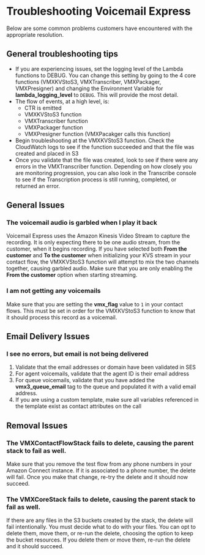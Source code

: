 # Troubleshooting Voicemail Express
Below are some common problems customers have encountered with the appropriate resolution.

## General troubleshooting tips
-  If you are experiencing issues, set the logging level of the Lambda functions to DEBUG. You can change this setting by going to the 4 core functions (VMXKVStoS3, VMXTranscriber, VMXPackager, VMXPresigner) and changing the Environment Variable for **lambda_logging_level** to `DEBUG`. This will provide the most detail.
-  The flow of events, at a high level, is:
    -  CTR is emitted
    -  VMXKVStoS3 function
    -  VMXTranscriber function
    -  VMXPackager function
    -  VMXPresigner function (VMXPacakger calls this function)
-  Begin troubleshooting at the VMXKVStoS3 function. Check the CloudWatch logs to see if the function succeeded and that the file was created and placed in S3
-  Once you validate that the file was created, look to see if there were any errors in the VMXTranscriber function. Depending on how closely you are monitoring progression, you can also look in the Transcribe console to see if the Transcription process is still running, completed, or returned an error.

## General Issues
### The voicemail audio is garbled when I play it back
Voicemail Express uses the Amazon Kinesis Video Stream to capture the recording. It is only expecting there to be one audio stream, from the customer, when it begins recording. If you have selected both **From the customer** and **To the customer** when initializing your KVS stream in your contact flow, the VMXKVStoS3 function will attempt to mix the two channels together, causing garbled audio. Make sure that you are only enabling the **From the customer** option when starting streaming.

### I am not getting any voicemails
Make sure that you are setting the **vmx_flag** value to `1` in your contact flows. This must be set in order for the VMXKVStoS3 function to know that it should process this record as a voicemail.

## Email Delivery Issues
### I see no errors, but email is not being delivered
1.  Validate that the email addresses or domain have been validated in SES
2.  For agent voicemails, validate that the agent ID is their email address
3.  For queue voicemails, validate that you have added the **vmx3_queue_email** tag to the queue and populated it with a valid email address.
4.  If you are using a custom template, make sure all variables referenced in the template exist as contact attributes on the call

## Removal Issues
### The VMXContactFlowStack fails to delete, causing the parent stack to fail as well.
Make sure that you remove the test flow from any phone numbers in your Amazon Connect instance. If it is associated to a phone number, the delete will fail. Once you make that change, re-try the delete and it should now succeed.

### The VMXCoreStack fails to delete, causing the parent stack to fail as well.
If there are any files in the S3 buckets created by the stack, the delete will fail intentionally. You must decide what to do with your files. You can opt to delete them, move them, or re-run the delete, choosing the option to keep the bucket resources. If you delete them or move them, re-run the delete and it should succeed.